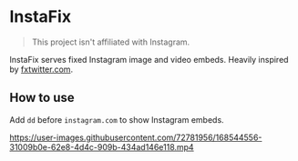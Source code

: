 # InstaFix

> This project isn't affiliated with Instagram.

InstaFix serves fixed Instagram image and video embeds. Heavily inspired by [fxtwitter.com](https://github.com/robinuniverse/TwitFix).

## How to use

Add `dd` before `instagram.com` to show Instagram embeds.

https://user-images.githubusercontent.com/72781956/168544556-31009b0e-62e8-4d4c-909b-434ad146e118.mp4
